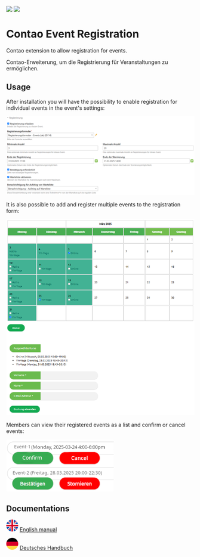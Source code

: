 [![](https://img.shields.io/packagist/v/inspiredminds/contao-event-registration.svg)](https://packagist.org/packages/inspiredminds/contao-event-registration)
[![](https://img.shields.io/packagist/dt/inspiredminds/contao-event-registration.svg)](https://packagist.org/packages/inspiredminds/contao-event-registration)

# Contao Event Registration

Contao extension to allow registration for events.

Contao-Erweiterung, um die Registrierung für Veranstaltungen zu ermöglichen.

## Usage

After installation you will have the possibility to enable registration for individual events in the event's settings:

![Event settings](de/img/registrierung-erlauben-de.png)

It is also possible to add and register multiple events to the registration form:

![Multi registration](de/img/kalender-und-buchungsformular.png)

Members can view their registered events as a list and confirm or cancel events:

![Registrations-List](de/img/registrierungsliste-mitglied.png)


## Documentations

![EN](en/img/en.png) [English manual](en/README.md)

![DE](de/img/de.png) [Deutsches Handbuch](de/README.md)
